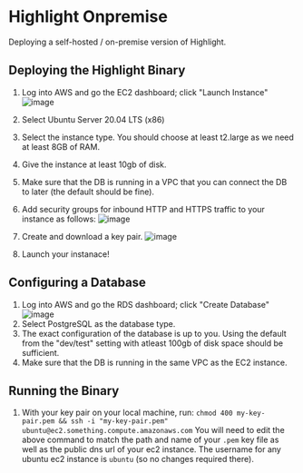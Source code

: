 # Highlight Onpremise
Deploying a self-hosted / on-premise version of Highlight.

## Deploying the Highlight Binary
1. Log into AWS and go the EC2 dashboard; click "Launch Instance"
![image](https://user-images.githubusercontent.com/20292680/116501234-8cad4780-a86d-11eb-8a67-d12693bcfac2.png)
2. Select Ubuntu Server 20.04 LTS (x86)
3. Select the instance type. You should choose at least t2.large as we need at least 8GB of RAM.
4. Give the instance at least 10gb of disk.
5. Make sure that the DB is running in a VPC that you can connect the DB to later (the default should be fine).
6. Add security groups for inbound HTTP and HTTPS traffic to your instance as follows:
![image](https://user-images.githubusercontent.com/20292680/116575188-a7aea480-a8cb-11eb-977d-582736c1e592.png)

6. Create and download a key pair.
![image](https://user-images.githubusercontent.com/20292680/116502242-41e0ff00-a870-11eb-923b-906e9ae4d22a.png)
6. Launch your instanace!

## Configuring a Database
1. Log into AWS and go the RDS dashboard; click "Create Database"
![image](https://user-images.githubusercontent.com/20292680/116501695-b7e46680-a86e-11eb-99c6-1b2b5a30dc3f.png)
2. Select PostgreSQL as the database type.
3. The exact configuration of the database is up to you. Using the default from the "dev/test" setting with atleast 100gb of disk space should be sufficient. 
4. Make sure that the DB is running in the same VPC as the EC2 instance.

## Running the Binary
1. With your key pair on your local machine, run:
   `chmod 400 my-key-pair.pem && ssh -i "my-key-pair.pem" ubuntu@ec2.something.compute.amazonaws.com`
    You will need to edit the above command to match the path and name of your `.pem` key file as well as the public dns url of your ec2 instance. The username for any ubuntu ec2 instance is `ubuntu` (so no changes required there).

